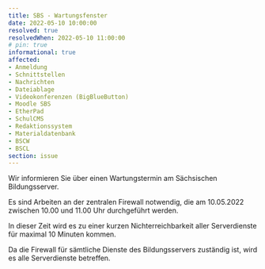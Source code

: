 ```yaml
---
title: SBS - Wartungsfenster
date: 2022-05-10 10:00:00
resolved: true
resolvedWhen: 2022-05-10 11:00:00
# pin: true
informational: true
affected:
- Anmeldung
- Schnittstellen
- Nachrichten
- Dateiablage
- Videokonferenzen (BigBlueButton)
- Moodle SBS
- EtherPad
- SchulCMS
- Redaktionssystem
- Materialdatenbank
- BSCW
- BSCL
section: issue
---
```


Wir informieren Sie über einen Wartungstermin am Sächsischen Bildungsserver.

Es sind Arbeiten an der zentralen Firewall notwendig, die am 10.05.2022
zwischen 10.00 und 11.00 Uhr durchgeführt werden.

In dieser Zeit wird es zu einer kurzen Nichterreichbarkeit aller
Serverdienste für maximal 10 Minuten kommen.

Da die Firewall für sämtliche Dienste des Bildungsservers zuständig ist,
wird es alle Serverdienste betreffen.
